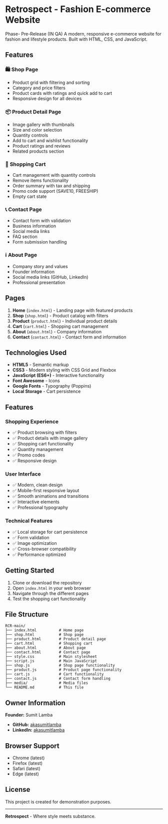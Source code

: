 # Retrospect - Fashion E-commerce Website
Phase- Pre-Release (IN QA)
A modern, responsive e-commerce website for fashion and lifestyle products. Built with HTML, CSS, and JavaScript.

## Features

### 🛍️ **Shop Page**
- Product grid with filtering and sorting
- Category and price filters
- Product cards with ratings and quick add to cart
- Responsive design for all devices

### 📦 **Product Detail Page**
- Image gallery with thumbnails
- Size and color selection
- Quantity controls
- Add to cart and wishlist functionality
- Product ratings and reviews
- Related products section

### 🛒 **Shopping Cart**
- Cart management with quantity controls
- Remove items functionality
- Order summary with tax and shipping
- Promo code support (SAVE10, FREESHIP)
- Empty cart state

### 📞 **Contact Page**
- Contact form with validation
- Business information
- Social media links
- FAQ section
- Form submission handling

### ℹ️ **About Page**
- Company story and values
- Founder information
- Social media links (GitHub, LinkedIn)
- Professional presentation

## Pages

1. **Home** (`index.html`) - Landing page with featured products
2. **Shop** (`shop.html`) - Product catalog with filters
3. **Product** (`product.html`) - Individual product details
4. **Cart** (`cart.html`) - Shopping cart management
5. **About** (`about.html`) - Company information
6. **Contact** (`contact.html`) - Contact form and information

## Technologies Used

- **HTML5** - Semantic markup
- **CSS3** - Modern styling with CSS Grid and Flexbox
- **JavaScript (ES6+)** - Interactive functionality
- **Font Awesome** - Icons
- **Google Fonts** - Typography (Poppins)
- **Local Storage** - Cart persistence

## Features

### Shopping Experience
- ✅ Product browsing with filters
- ✅ Product details with image gallery
- ✅ Shopping cart functionality
- ✅ Quantity management
- ✅ Promo codes
- ✅ Responsive design

### User Interface
- ✅ Modern, clean design
- ✅ Mobile-first responsive layout
- ✅ Smooth animations and transitions
- ✅ Interactive elements
- ✅ Professional typography

### Technical Features
- ✅ Local storage for cart persistence
- ✅ Form validation
- ✅ Image optimization
- ✅ Cross-browser compatibility
- ✅ Performance optimized

## Getting Started

1. Clone or download the repository
2. Open `index.html` in your web browser
3. Navigate through the different pages
4. Test the shopping cart functionality

## File Structure

```
RCR-main/
├── index.html          # Home page
├── shop.html           # Shop page
├── product.html        # Product detail page
├── cart.html           # Shopping cart
├── about.html          # About page
├── contact.html        # Contact page
├── style.css           # Main stylesheet
├── script.js           # Main JavaScript
├── shop.js             # Shop page functionality
├── product.js          # Product page functionality
├── cart.js             # Cart functionality
├── contact.js          # Contact form handling
├── media/              # Media files
└── README.md           # This file
```

## Owner Information

**Founder:** Sumit Lamba
- **GitHub:** [akasumitlamba](https://github.com/akasumitlamba)
- **LinkedIn:** [akasumitlamba](https://linkedin.com/in/akasumitlamba)

## Browser Support

- Chrome (latest)
- Firefox (latest)
- Safari (latest)
- Edge (latest)

## License

This project is created for demonstration purposes.

---

**Retrospect** - Where style meets substance.
